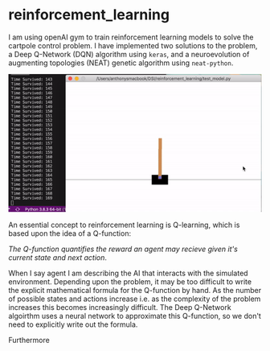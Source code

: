 # reinforcement_learning

I am using openAI gym to train reinforcement learning models to solve the cartpole control problem. I have implemented two solutions to the problem, a Deep Q-Network (DQN) algorithm using `keras`, and a neuroevolution of augmenting topologies (NEAT) genetic algorithm using `neat-python`.

![](./assets/cartpole_demo.gif)

An essential concept to reinforcement learning is Q-learning, which is based upon the idea of a Q-function: 

*The Q-function quantifies the reward an agent may recieve given it's current state and next action*. 

When I say agent I am describing the AI that interacts with the simulated environment. Depending upon the problem, it may be too difficult to  write the explicit mathematical formula for the Q-function by hand. As the number of possible states and actions increase i.e. as the complexity of the problem increases this becomes increasingly difficult. The Deep Q-Network algoirthm uses a neural network to approximate this Q-function, so we don't need to explicitly write out the formula.

Furthermore 